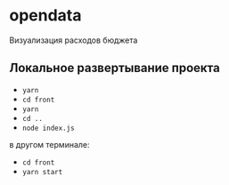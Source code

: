 # opendata
Визуализация расходов бюджета

## Локальное развертывание проекта
+ `yarn`
+ `cd front`
+ `yarn`
+ `cd ..`
+ `node index.js`

в другом терминале:
+ `cd front`
+ `yarn start`